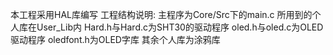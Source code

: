 本工程采用HAL库编写
工程结构说明:
主程序为Core/Src下的main.c
所用到的个人库在User_Lib内
Hard.h与Hard.c为SHT30的驱动程序
oled.h与oled.c为OLED驱动程序
oledfont.h为OLED字库
其余个人库为涂鸦库

